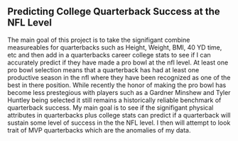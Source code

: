 ## Predicting College Quarterback Success at the NFL Level

The main goal of this project is to take the signifigant combine measureables for quarterbacks such as Height, Weight, BMI, 40 YD time, etc and then add in a quarterbacks career college stats to see if I can accurately predict if they have made a pro bowl at the nfl level. At least one pro bowl selection means that a quarterback has had at least one productive season in the nfl where they have been recognized as one of the best in there position. While recently the honor of making the pro bowl has become less prestegious with players such as a Gardner Minshew and Tyler Huntley being selected it still remains a historically reliable benchmark of quarterback success. My main goal is to see if the signifigant physical attributes in quarterbacks plus college stats can predict if a quarterback will sustain some level of success in the the NFL level. I then will attempt to look trait of MVP quarterbacks which are the anomalies of my data. 
